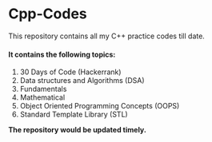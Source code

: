 # Cpp-Codes

This repository contains all my C++ practice codes till date. 

#### It contains the following topics:

1. 30 Days of Code (Hackerrank)
2. Data structures and Algorithms (DSA)
3. Fundamentals 
4. Mathematical 
5. Object Oriented Programming Concepts (OOPS)
6. Standard Template Library (STL)


**The repository would be updated timely.**
